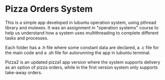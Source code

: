 # Pizza Orders System

This is a simple app developed in lubuntu operation system, using pthread library and mutexes. It was an assignment in "operation systems" course to help us understand how a system uses multithreading to complete different tasks and processes. 

Each folder has a .h file where some constant data are declared, a .c file for the main code and a .sh file for autorunning the app in lubuntu terminal.

Pizza2 is an updated pizza1 app version where the system supports delivery as an option of pizza orders, while in the first version system only supports take-away orders.
